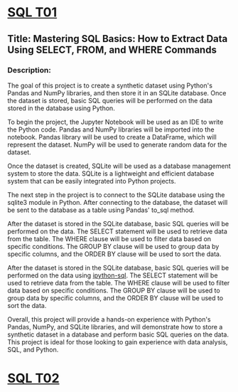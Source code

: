 # [SQL T01](https://github.com/tgingeira/SQL/blob/main/sql_01.ipynb)

## Title: Mastering SQL Basics: How to Extract Data Using SELECT, FROM, and WHERE Commands
###  Description:
The goal of this project is to create a synthetic dataset using Python's Pandas and NumPy libraries, and then store it in an SQLite database. Once the dataset is stored, basic SQL queries will be performed on the data stored in the database using Python.

To begin the project, the Jupyter Notebook will be used as an IDE to write the Python code. Pandas and NumPy libraries will be imported into the notebook. Pandas library will be used to create a DataFrame, which will represent the dataset. NumPy will be used to generate random data for the dataset.

Once the dataset is created, SQLite will be used as a database management system to store the data. SQLite is a lightweight and efficient database system that can be easily integrated into Python projects.

The next step in the project is to connect to the SQLite database using the sqlite3 module in Python. After connecting to the database, the dataset will be sent to the database as a table using Pandas' to_sql method.

After the dataset is stored in the SQLite database, basic SQL queries will be performed on the data. The SELECT statement will be used to retrieve data from the table. The WHERE clause will be used to filter data based on specific conditions. The GROUP BY clause will be used to group data by specific columns, and the ORDER BY clause will be used to sort the data.

After the dataset is stored in the SQLite database, basic SQL queries will be performed on the data using [ipython-sql](https://pypi.org/project/ipython-sql/). The SELECT statement will be used to retrieve data from the table. The WHERE clause will be used to filter data based on specific conditions. The GROUP BY clause will be used to group data by specific columns, and the ORDER BY clause will be used to sort the data.

Overall, this project will provide a hands-on experience with Python's Pandas, NumPy, and SQLite libraries, and will demonstrate how to store a synthetic dataset in a database and perform basic SQL queries on the data. This project is ideal for those looking to gain experience with data analysis, SQL, and Python.

# [SQL T02](https://github.com/tgingeira/SQL/blob/main/sql_02.ipynb)